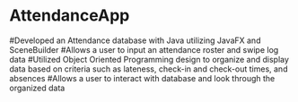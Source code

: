 # AttendanceApp

#Developed an Attendance database with Java utilizing JavaFX and SceneBuilder
#Allows a user to input an attendance roster and swipe log data
#Utilized Object Oriented Programming design to organize and display data based on criteria such as lateness, check-in and check-out times, and absences
#Allows a user to interact with database and look through the organized data
